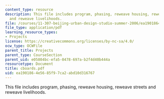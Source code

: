 ```yaml
---
content_type: resource
description: This file includes program, phasing, reweave housing, reweave streets
  and reweave livelihoods.
file: /courses/11-307-beijing-urban-design-studio-summer-2006/ea1901864e5685f97ca2abd10d316767_cboards.pdf
file_type: application/pdf
learning_resource_types:
- Projects
license: https://creativecommons.org/licenses/by-nc-sa/4.0/
ocw_type: OCWFile
parent_title: Projects
parent_type: CourseSection
parent_uid: e05804bc-efa5-0478-697a-b2f4d40b444a
resourcetype: Document
title: cboards.pdf
uid: ea190186-4e56-85f9-7ca2-abd10d316767
---
```

This file includes program, phasing, reweave housing, reweave streets and reweave livelihoods.